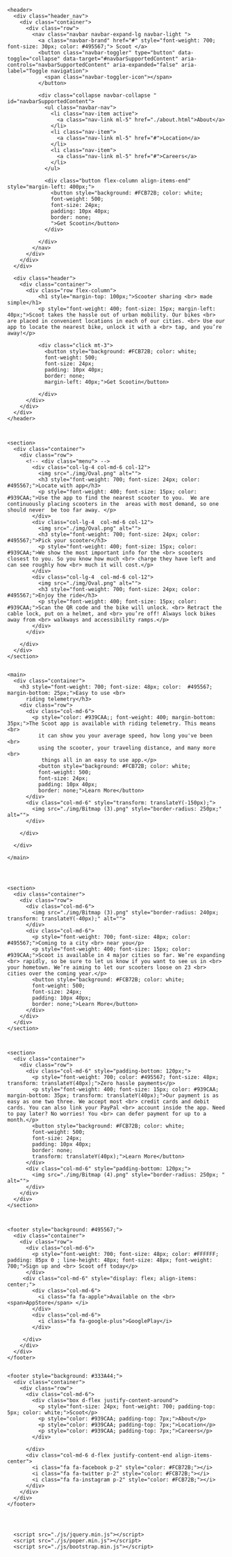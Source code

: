 <!doctype html>
<html lang="en">
  <head>
    <meta charset="utf-8">
    <meta name="viewport" content="width=device-width, initial-scale=1, shrink-to-fit=no">
    <link rel="stylesheet" href="./css/bootstrap.min.css" >
    <link rel="stylesheet" href="./fonts/font-awesome.min.css">
    <link rel="stylesheet" href="./css/style.css">
    <title>Scooter</title>
  </head>
  <body>

    <header>
      <div class="header_nav">
        <div class="container">
          <div class="row">
            <nav class="navbar navbar-expand-lg navbar-light ">
              <a class="navbar-brand" href="#" style="font-weight: 700; font-size: 30px; color: #495567;"> Scoot </a>
              <button class="navbar-toggler" type="button" data-toggle="collapse" data-target="#navbarSupportedContent" aria-controls="navbarSupportedContent" aria-expanded="false" aria-label="Toggle navigation">
                <span class="navbar-toggler-icon"></span>
              </button>
            
              <div class="collapse navbar-collapse " id="navbarSupportedContent">
                <ul class="navbar-nav">
                  <li class="nav-item active">
                    <a class="nav-link ml-5" href="./about.html">About</a>
                  </li>
                  <li class="nav-item">
                    <a class="nav-link ml-5" href="#">Location</a>
                  </li>
                  <li class="nav-item">
                    <a class="nav-link ml-5" href="#">Careers</a>
                  </li>
                </ul>

                <div class="button flex-column align-items-end" style="margin-left: 400px;">
                  <button style="background: #FCB72B; color: white;
                  font-weight: 500;
                  font-size: 24px;
                  padding: 10px 40px;
                  border: none;
                  ">Get Scootin</button>
                </div>
             
              </div>
            </nav>
          </div>
        </div>
      </div>

      <div class="header">
        <div class="container">
          <div class="row flex-column">
              <h1 style="margin-top: 100px;">Scooter sharing <br> made simple</h1>
              <p style="font-weight: 400; font-size: 15px; margin-left: 40px;">Scoot takes the hassle out of urban mobility. Our bikes <br> are placed in convenient locations in each of our cities. <br> Use our app to locate the nearest bike, unlock it with a <br> tap, and you’re away!</p>

              <div class="click mt-3">
                <button style="background: #FCB72B; color: white;
                font-weight: 500;
                font-size: 24px;
                padding: 10px 40px;
                border: none;
                margin-left: 40px;">Get Scootin</button>
               
              </div>
          </div>
        </div>
      </div>
    </header>



    <section>
      <div class="container">
        <div class="row">
          <!-- <div class="menu"> -->
            <div class="col-lg-4 col-md-6 col-12">
              <img src="./img/Oval.png" alt="">
              <h3 style="font-weight: 700; font-size: 24px; color: #495567;">Locate with app</h3>
              <p style="font-weight: 400; font-size: 15px; color: #939CAA;">Use the app to find the nearest scooter to you.  We are continuously placing scooters in the  areas with most demand, so one should never  be too far away. </p>
            </div>
            <div class="col-lg-4  col-md-6 col-12">
              <img src="./img/Oval.png" alt="">
              <h3 style="font-weight: 700; font-size: 24px; color: #495567;">Pick your scooter</h3>
              <p style="font-weight: 400; font-size: 15px; color: #939CAA;">We show the most important info for the <br> scooters closest to you. So you know how much <br> charge they have left and can see roughly how <br> much it will cost.</p>
            </div>
            <div class="col-lg-4  col-md-6 col-12">
              <img src="./img/Oval.png" alt="">
              <h3 style="font-weight: 700; font-size: 24px; color: #495567;">Enjoy the ride</h3>
              <p style="font-weight: 400; font-size: 15px; color: #939CAA;">Scan the QR code and the bike will unlock. <br> Retract the cable lock, put on a helmet, and <br> you’re off! Always lock bikes away from <br> walkways and accessibility ramps.</p>
            </div>
          </div>
          
        </div>
      </div>
    </section>


    <main>
      <div class="container">
        <h3 style="font-weight: 700; font-size: 48px; color:  #495567; margin-bottom: 25px;">Easy to use <br>
          riding telemetry</h3>
        <div class="row">
          <div class="col-md-6">
            <p style="color: #939CAA;; font-weight: 400; margin-bottom: 35px;">The Scoot app is available with riding telemetry. This means <br> 
              it can show you your average speed, how long you've been <br> 
              using the scooter, your traveling distance, and many more <br>
               things all in an easy to use app.</p>
              <button style="background: #FCB72B; color: white;
              font-weight: 500;
              font-size: 24px;
              padding: 10px 40px;
              border: none;">Learn More</button>
          </div>
          <div class="col-md-6" style="transform: translateY(-150px);">
            <img src="./img/Bitmap (3).png" style="border-radius: 250px;" alt="">
          </div>
         
        </div>
       
      </div>
      
    </main>




    <section>
      <div class="container">
        <div class="row">
          <div class="col-md-6">
            <img src="./img/Bitmap (3).png" style="border-radius: 240px; transform: translateY(-40px);" alt="">
          </div>
          <div class="col-md-6">
            <p style="font-weight: 700; font-size: 48px; color: #495567;">Coming to a city <br> near you</p>
            <p style="font-weight: 400; font-size: 15px; color: #939CAA;">Scoot is available in 4 major cities so far. We’re expanding <br> rapidly, so be sure to let us know if you want to see us in <br> your hometown. We’re aiming to let our scooters loose on 23 <br> cities over the coming year.</p>
            <button style="background: #FCB72B; color: white;
            font-weight: 500;
            font-size: 24px;
            padding: 10px 40px;
            border: none;">Learn More</button>
          </div>
        </div>
      </div>
    </section>



    <section>
      <div class="container">
        <div class="row">
          <div class="col-md-6" style="padding-bottom: 120px;">
            <p style="font-weight: 700; color: #495567; font-size: 48px; transform: translateY(40px);">Zero hassle payments</p>
            <p style="font-weight: 400; font-size: 15px; color: #939CAA; margin-bottom: 35px; transform: translateY(40px);">Our payment is as easy as one two three. We accept most <br> credit cards and debit cards. You can also link your PayPal <br> account inside the app. Need to pay later? No worries! You <br> can defer payment for up to a month.</p>
            <button style="background: #FCB72B; color: white;
            font-weight: 500;
            font-size: 24px;
            padding: 10px 40px;
            border: none;
            transform: translateY(40px);">Learn More</button>
          </div>
          <div class="col-md-6" style="padding-bottom: 120px;">
            <img src="./img/Bitmap (4).png" style="border-radius: 250px; " alt="">
          </div>
        </div>
      </div>
    </section>



    <footer style="background: #495567;">
      <div class="container">
        <div class="row">
          <div class="col-md-6">
            <p style="font-weight: 700; font-size: 48px; color: #FFFFFF; padding: 85px 0 ; line-height: 48px; font-size: 48px; font-weight: 700;">Sign up and <br> Scoot off today</p>
          </div>
         <div class="col-md-6" style="display: flex; align-items: center;">
            <div class="col-md-6">
              <i class="fa fa-apple">Available on the <br> <span>AppStore</span> </i>
            </div>
            <div class="col-md-6">
              <i class="fa fa-google-plus">GooglePlay</i>
            </div>
           
         </div>
        </div>
      </div>
    </footer>


    <footer style="background: #333A44;">
      <div class="container">
        <div class="row">
          <div class="col-md-6">
            <div class="box d-flex justify-content-around">
              <p style="font-size: 24px; font-weight: 700; padding-top: 5px; color: white;">Scoot</p> 
              <p style="color: #939CAA; padding-top: 7px;">About</p> 
              <p style="color: #939CAA; padding-top: 7px;">Location</p>
              <p style="color: #939CAA; padding-top: 7px;">Careers</p>
            </div>
           
          </div>
          <div class="col-md-6 d-flex justify-content-end align-items-center">
            <i class="fa fa-facebook p-2" style="color: #FCB72B;"></i>
            <i class="fa fa-twitter p-2" style="color: #FCB72B;"></i>
            <i class="fa fa-instagram p-2" style="color: #FCB72B;"></i>
          </div>
        </div>
      </div>
    </footer>



      
      <script src="./js/jquery.min.js"></script>
      <script src="./js/poper.min.js"></script>
      <script src="./js/bootstrap.min.js"></script>
  </body>
</html>
